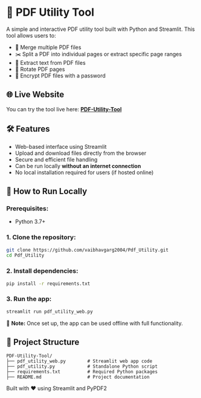 # 🧰 PDF Utility Tool

A simple and interactive PDF utility tool built with Python and Streamlit. This tool allows users to:

- 🔗 Merge multiple PDF files
- ✂️ Split a PDF into individual pages or extract specific page ranges
- 📄 Extract text from PDF files
- 🔄 Rotate PDF pages
- 🔐 Encrypt PDF files with a password

## 🌐 Live Website
You can try the tool live here: **[PDF-Utility-Tool](https://vaibhav-project-pdf-utility.streamlit.app/)**

## 🛠 Features
- Web-based interface using Streamlit
- Upload and download files directly from the browser
- Secure and efficient file handling
- Can be run locally **without an internet connection**
- No local installation required for users (if hosted online)

## 🚀 How to Run Locally
### Prerequisites:
- Python 3.7+

### 1. Clone the repository:
```bash
git clone https://github.com/vaibhavgarg2004/Pdf_Utility.git
cd Pdf_Utility
```

### 2. Install dependencies:
```bash
pip install -r requirements.txt
```

### 3. Run the app:
```bash
streamlit run pdf_utility_web.py
```

📌 **Note:** Once set up, the app can be used offline with full functionality.

## 📂 Project Structure
```
PDF-Utility-Tool/
├── pdf_utility_web.py        # Streamlit web app code
├── pdf_utility.py            # Standalone Python script
├── requirements.txt          # Required Python packages
├── README.md                 # Project documentation
```
Built with ❤️ using Streamlit and PyPDF2
